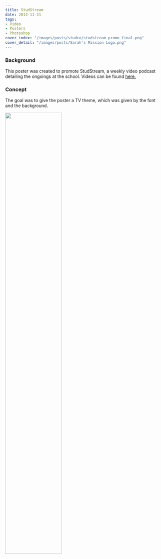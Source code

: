 ```yaml
---
title: StudStream
date: 2013-11-21
tags:
- Video
- Posters
- Photoshop
cover_index: "/images/posts/studco/studstream promo final.png"
cover_detail: "/images/posts/Sarah's Mission Logo.png"
---
```

### Background
This poster was created to promote StudStream, a weekly video podcast detailing the ongoings at the school. Videos can be found <a href="https://www.youtube.com/channel/UCiZeS_RztbEgjl7IuoIV9uQ">here.</a>

### Concept
The goal was to give the poster a TV theme, which was given by the font and the background. 

<img src="/images/posts/studco/studstream promo final.png" style="width: 60%">